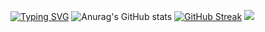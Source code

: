 [![Typing SVG](https://readme-typing-svg.demolab.com?font=Orbitron&size=30&pause=1000&color=F76EC2&center=true&vCenter=true&multiline=true&repeat=false&width=435&lines=Tasnim+Ahmed+;How+vexingly+quick+daft+zebras+jump)](https://git.io/typing-svg)
![Anurag's GitHub stats](https://github-readme-stats.vercel.app/api?username=tasnim2025&show=reviews,discussions_started,discussions_answered,prs_merged,prs_merged_percentage&theme=radical&show_icons=true)
[![GitHub Streak](https://streak-stats.demolab.com/?user=tasnim2025&theme=radical)](https://git.io/streak-stats)
![](https://visitor-badge.glitch.me/badge?page_id=ari-hacks.ari-hacks)
